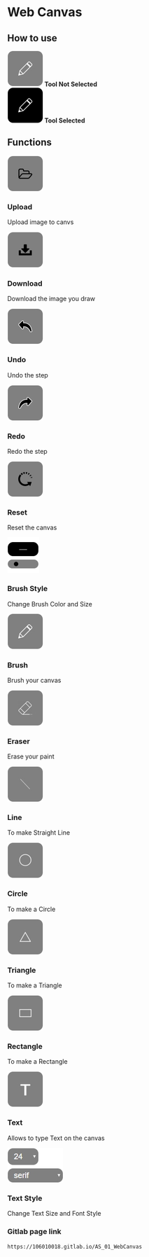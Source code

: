 
# Web Canvas

## How to use 

![](origin_images/brush.jpg) 
**Tool Not Selected** <br>
![](origin_images/brushPressed.jpg)
**Tool Selected**

## Functions

![](origin_images/upload.jpg)<br>
### Upload
Upload image to canvs

![](origin_images/download.jpg)<br>
### Download
Download the image you draw

![](origin_images/undo.jpg)<br>
### Undo
Undo the step

![](origin_images/redo.jpg)<br>
### Redo
Redo the step

![](origin_images/reset.jpg)<br>
### Reset
Reset the canvas

![](origin_images/brushStyle.jpg)<br>
### Brush Style
Change Brush Color and Size
    
![](origin_images/brush.jpg)<br>
### Brush
Brush your canvas

![](origin_images/eraser.jpg)<br>
### Eraser
Erase your paint

![](origin_images/line.jpg)<br>
### Line
To make Straight Line

![](origin_images/circle.jpg)<br>
### Circle
To make a Circle

![](origin_images/triangle.jpg)<br>
### Triangle
To make a Triangle

![](origin_images/rectangle.jpg)<br>
### Rectangle
To make a Rectangle

![](origin_images/text.jpg)<br>
### Text
Allows to type Text on the canvas

![](origin_images/fontStyle.jpg)<br>
### Text Style
Change Text Size and Font Style


### Gitlab page link

    https://106010018.gitlab.io/AS_01_WebCanvas

<style>
table th{
    width: 100%;
}
</style>
